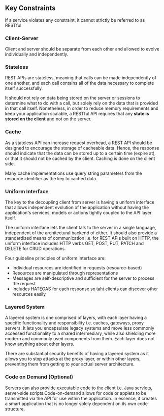 ## Key Constraints

If a service violates any constraint, it cannot strictly be referred to as RESTful.

### Client-Server

Client and server should be separate from each other and allowed to evolve individually and independently.

### Stateless

REST APIs are stateless, meaning that calls can be made independently of one another, and each call contains all of the data necessary to complete itself successfully.

It should not rely on data being stored on the server or sessions to determine what to do with a call, but solely rely on the data that is provided in that call itself. Nonetheless, in order to reduce memory requirements and keep your application scalable, a RESTful API requires that any **state is stored on the client** and not on the server.

### Cache

As a stateless API can increase request overhead, a REST API should be designed to encourage the storage of cacheable data. Hence, the response should indicate that the data can be stored up to a certain time (expire at), or that it should not be cached by the client. Caching is done on the client side.

Many cache implementations use query string parameters from the resource identifier as the key to cached data.

### Uniform Interface

The key to the decoupling client from server is having a uniform interface that allows independent evolution of the application without having the application's services, models or actions tightly coupled to the API layer itself.

The uniform interface lets the client talk to the server in a single language, independent of the architectural backend of either. It should also provide a standardized means of communication i.e. for REST APIs built on HTTP, the uniform interface includes HTTP verbs GET, POST, PUT, PATCH and DELETE for CRUD operations.

Four guideline principles of uniform interface are:

- Individual resources are identified in requests (resource-based)
- Resources are manipulated through representations
- Messages are self-descriptive and sufficient for the server to process the request
- Includes HATEOAS for each response so taht clients can discover other resources easily

### Layered System

A layered system is one comprised of layers, with each layer having a specific functionality and responsibility i.e. caches, gateways, proxy servers. It lets you encapsulate legacy systems and move less commonly accessed functionality to a shared intermediary, while also shielding more modern and commonly used components from them. Each layer does not know anything about other layers.

There are substantial security benefits of having a layered system as it allows you to stop attacks at the proxy layer, or within other layers, preventing them from getting to your actual server architecture.

### Code on Demand (Optional)

Servers can also provide executable code to the client i.e. Java servlets, server-side scripts.Code-on-demand allows for code or applets to be transmitted via the API for use within the application. In essence, it creates a smart application that is no longer solely dependent on its own code structure.
